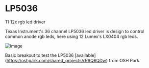 # LP5036
TI 12x rgb led driver

Texas Instrument's 36 channel LP5036 led driver is design to control common anode rgb leds, here using 12 Lumex's LX0404 rgb leds.

![image](https://user-images.githubusercontent.com/6698410/56462271-529f3600-6375-11e9-80c8-d7ebe6c025ef.jpg)

Basic breakout to test the LP5036 [available] (https://oshpark.com/shared_projects/rR9Q8QDw) from OSH Park.
